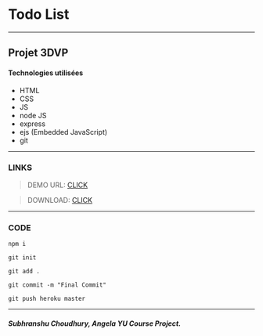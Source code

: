 # Todo List
___
## Projet 3DVP

#### Technologies utilisées

- HTML
- CSS
- JS
- node JS
- express
- ejs (Embedded JavaScript)
- git
___
### LINKS

> DEMO URL: [CLICK](https://fierce-savannah-86792.herokuapp.com/ "Heroku Link Demo")

> DOWNLOAD: [CLICK](https://github.com/subhranshuchoudhury/todolist/archive/refs/heads/main.zip "Download Project")

___
### CODE

```npm i```

```git init```

```git add .```

```git commit -m "Final Commit"```

```git push heroku master```

___

##### Subhranshu Choudhury, Angela YU Course Project.
